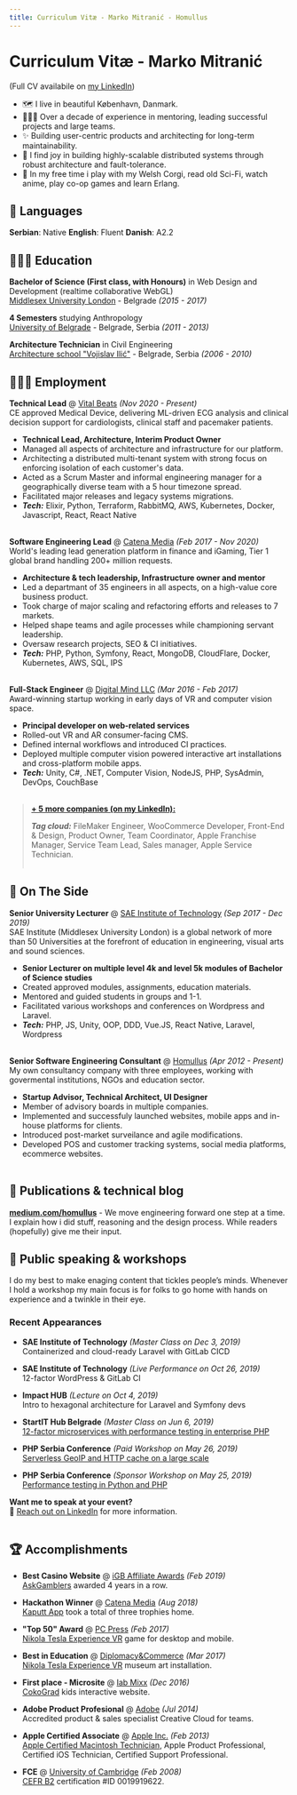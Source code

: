 ```yaml
---
title: Curriculum Vitæ - Marko Mitranić - Homullus
---
```


# Curriculum Vitæ - Marko Mitranić

(Full CV availabile on [my LinkedIn](https://www.linkedin.com/in/marko-mitranic/))

- 🗺 I live in beautiful København, Danmark.
- 👨🏻‍✈️ Over a decade of experience in mentoring, leading successful projects and large teams.
- ✨ Building user-centric products and architecting for long-term maintainability.
- 🤖 I find joy in building highly-scalable distributed systems through robust architecture and fault-tolerance.
- 🦊 In my free time i play with my Welsh Corgi, read old Sci-Fi, watch anime, play co-op games and learn Erlang.

## 💬 Languages

**Serbian**: Native **English**: Fluent **Danish**: A2.2

## 👩🏼‍🎓 Education

**Bachelor of Science (First class, with Honours)** in Web Design and Development (realtime collaborative WebGL)<br>
[Middlesex University London](https://www.mdx.ac.uk/business-and-partnerships/academic-partnerships/our-partners/uk-partners2/sae-institute) - Belgrade _(2015 - 2017)_

**4 Semesters** studying Anthropology<br>
[University of Belgrade](https://yeditepe.edu.tr/en) - Belgrade, Serbia _(2011 - 2013)_

**Architecture Technician** in Civil Engineering<br>
[Architecture school "Vojislav Ilić"](https://yeditepe.edu.tr/en) - Belgrade, Serbia _(2006 - 2010)_

## 👩🏼‍💻 Employment

**Technical Lead** @ [Vital Beats](https://vitalbeats.com/) _(Nov 2020 - Present)_ <br>
CE approved Medical Device, delivering ML-driven ECG analysis and clinical decision support for cardiologists, clinical staff and pacemaker patients.
  - <strong>Technical Lead, Architecture, Interim Product Owner</strong>
  - Managed all aspects of architecture and infrastructure for our platform.
  - Architecting a distributed multi-tenant system with strong focus on enforcing isolation of each customer's data.
  - Acted as a Scrum Master and informal engineering manager for a geographically diverse team with a 5 hour timezone spread. 
  - Facilitated major releases and legacy systems migrations.
  - **_Tech:_** Elixir, Python, Terraform, RabbitMQ, AWS, Kubernetes, Docker, Javascript, React, React Native
<br><br>

**Software Engineering Lead** @ [Catena Media](https://catenamedia.com/) _(Feb 2017 - Nov 2020)_ <br>
World's leading lead generation platform in finance and iGaming, Tier 1 global brand handling 200+ million requests.
  - <strong>Architecture & tech leadership, Infrastructure owner and mentor</strong>
  - Led a departmant of 35 engineers in all aspects, on a high-value core business product.
  - Took charge of major scaling and refactoring efforts and releases to 7 markets.
  - Helped shape teams and agile processes while championing servant leadership.
  - Oversaw research projects, SEO & CI initiatives.
  - **_Tech:_** PHP, Python, Symfony, React, MongoDB, CloudFlare, Docker, Kubernetes, AWS, SQL, IPS
<br><br>

**Full-Stack Engineer** @ [Digital Mind LLC](https://digitalmind.rs) _(Mar 2016 - Feb 2017)_ <br>
Award-winning startup working in early days of VR and computer vision space.
  - <strong>Principal developer on web-related services</strong>
  - Rolled-out VR and AR consumer-facing CMS.
  - Defined internal workflows and introduced CI practices.
  - Deployed multiple computer vision powered interactive art installations and  cross-platform mobile apps.
  - **_Tech:_** Unity, C#, .NET, Computer Vision, NodeJS, PHP, SysAdmin, DevOps, CouchBase
<br><br>

> **[+ 5 more companies (on my LinkedIn):](https://www.linkedin.com/in/marko-mitranic/)**
>
> **_Tag cloud:_** FileMaker Engineer, WooCommerce Developer, Front-End & Design, Product Owner, Team Coordinator, Apple Franchise Manager, Service Team Lead, Sales manager, Apple Service Technician.
<br><br>

## 📌 On The Side

**Senior University Lecturer** @ [SAE Institute of Technology](https://belgrade.sae.edu/) _(Sep 2017 - Dec 2019)_ <br>
SAE Institute (Middlesex University London) is a global network of more than 50 Universities at the forefront of education in engineering, visual arts and sound sciences.
  - <strong>Senior Lecturer on multiple level 4k and level 5k modules of Bachelor of Science studies</strong>
  - Created approved modules, assignments, education materials.
  - Mentored and guided students in groups and 1-1.
  - Facilitated various workshops and conferences on Wordpress and Laravel.
  - **_Tech:_** PHP, JS, Unity, OOP, DDD, Vue.JS, React Native, Laravel, Wordpress
<br><br>

**Senior Software Engineering Consultant** @ [Homullus](https://homullus.com) _(Apr 2012 - Present)_ <br>
My own consultancy company with three employees, working with govermental institutions, NGOs and education sector.
  - <strong>Startup Advisor, Technical Architect, UI Designer</strong>
  - Member of advisory boards in multiple companies.
  - Implemented and successfuly launched websites, mobile apps and in-house platforms for clients.
  - Introduced post-market surveilance and agile modifications.
  - Developed POS and customer tracking systems, social media platforms, ecommerce websites.
<br><br>

## 🍯 Publications & technical blog
**[medium.com/homullus](https://medium.com/homullus)** - We move engineering forward one step at a time. I explain how i did stuff, reasoning and the design process. While readers (hopefully) give me their input.

## 🎤 Public speaking & workshops
I do my best to make enaging content that tickles people’s minds. Whenever I hold a workshop my main focus is for folks to go home with hands on experience and a twinkle in their eye.

### Recent Appearances

- **SAE Institute of Technology** _(Master Class on Dec 3, 2019)_
<br>Containerized and cloud-ready Laravel with GitLab CICD<br>

- **SAE Institute of Technology** _(Live Performance on Oct 26, 2019)_
<br>12-factor WordPress & GitLab CI<br>

- **Impact HUB** _(Lecture on Oct 4, 2019)_
<br>Intro to hexagonal architecture for Laravel and Symfony devs<br>

- **StartIT Hub Belgrade** _(Master Class on Jun 6, 2019)_
<br>[12-factor microservices with performance testing in enterprise PHP](https://startit.rs/razbijanje-predrasuda-o-php-u-radionica-u-startit-centru-beograd/)<br>

- **PHP Serbia Conference** _(Paid Workshop on May 26, 2019)_
<br>[Serverless GeoIP and HTTP cache on a large scale](https://2019.phpsrbija.rs/talks/29)<br>

- **PHP Serbia Conference** _(Sponsor Workshop on May 25, 2019)_
<br>[Performance testing in Python and PHP](https://2019.phpsrbija.rs/talks/29)<br>

**Want me to speak at your event?**
<br>💖 [Reach out on LinkedIn](https://www.linkedin.com/in/marko-mitranic/) for more information.
<br><br>
  
## 🏆 Accomplishments

- **Best Casino Website** @ [iGB Affiliate Awards](https://www.igbaffiliate.com/) _(Feb 2019)_ <br>
[AskGamblers](https://www.askgamblers.com/gambling-news/industry/askgamblers-is-the-best-casino-website/) awarded 4 years in a row.

- **Hackathon Winner** @ [Catena Media](https://www.catenamedia.com/) _(Aug 2018)_ <br>
[Kaputt App](https://github.com/markomitranic/Kaputt-app) took a total of three trophies home.

- **"Top 50" Award** @ [PC Press](https://pcpress.rs/) _(Feb 2017)_ <br>
[Nikola Tesla Experience VR](http://www.nikolateslaexperience.com/) game for desktop and mobile.

- **Best in Education** @ [Diplomacy&Commerce](http://www.diplomacyandcommerce.rs/) _(Mar 2017)_ <br>
[Nikola Tesla Experience VR](http://www.nikolateslaexperience.com/) museum art installation.

- **First place - Microsite** @ [Iab Mixx](https://iabeurope.eu/mixx-awards/) _(Dec 2016)_ <br>
[CokoGrad](https://vimeo.com/193094255) kids interactive website.

- **Adobe Product Profesional** @ [Adobe](https://adobe.com) _(Jul 2014)_ <br>
Accredited product & sales specialist Creative Cloud for teams.

- **Apple Certified Associate** @ [Apple Inc.](https://training.apple.com/us/en/recognition) _(Feb 2013)_ <br>
[Apple Certified Macintosh Technician](https://support.apple.com/en-us/HT205332), Apple Product Professional, Certified iOS Technician, Certified Support Professional.

- **FCE** @ [University of Cambridge](https://www.cam.ac.uk/) _(Feb 2008)_ <br>
[CEFR B2](https://www.cambridgeenglish.org/exams-and-tests/first/) certification #ID 0019919622.
